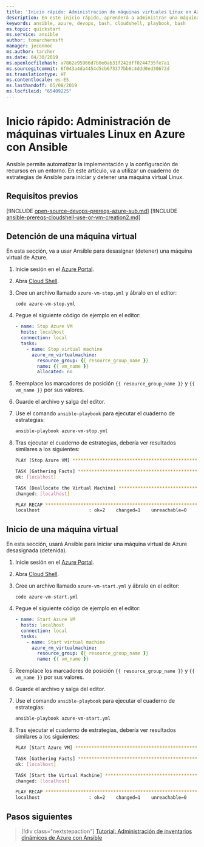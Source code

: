```yaml
---
title: 'Inicio rápido: Administración de máquinas virtuales Linux en Azure con Ansible | Microsoft Docs'
description: En este inicio rápido, aprenderá a administrar una máquina virtual Linux en Azure mediante Ansible.
keywords: ansible, azure, devops, bash, cloudshell, playbook, bash
ms.topic: quickstart
ms.service: ansible
author: tomarchermsft
manager: jeconnoc
ms.author: tarcher
ms.date: 04/30/2019
ms.openlocfilehash: a7862e95966d7b0e0ab31f242dff0244735fe7a1
ms.sourcegitcommit: 6f043a4da4454d5cb673377bb6c4ddd0ed30672d
ms.translationtype: HT
ms.contentlocale: es-ES
ms.lasthandoff: 05/08/2019
ms.locfileid: "65409225"
---
```

# <a name="quickstart-manage-linux-virtual-machines-in-azure-using-ansible"></a>Inicio rápido: Administración de máquinas virtuales Linux en Azure con Ansible

Ansible permite automatizar la implementación y la configuración de recursos en un entorno. En este artículo, va a utilizar un cuaderno de estrategias de Ansible para iniciar y detener una máquina virtual Linux. 

## <a name="prerequisites"></a>Requisitos previos

[!INCLUDE [open-source-devops-prereqs-azure-sub.md](../../../includes/open-source-devops-prereqs-azure-subscription.md)]
[!INCLUDE [ansible-prereqs-cloudshell-use-or-vm-creation2.md](../../../includes/ansible-prereqs-cloudshell-use-or-vm-creation2.md)]

## <a name="stop-a-virtual-machine"></a>Detención de una máquina virtual

En esta sección, va a usar Ansible para desasignar (detener) una máquina virtual de Azure.

1. Inicie sesión en el [Azure Portal](https://go.microsoft.com/fwlink/p/?LinkID=525040).

1. Abra [Cloud Shell](/azure/cloud-shell/overview).

1. Cree un archivo llamado `azure-vm-stop.yml` y ábralo en el editor:

    ```azurecli-interactive
    code azure-vm-stop.yml
    ```

1. Pegue el siguiente código de ejemplo en el editor:

    ```yaml
    - name: Stop Azure VM
      hosts: localhost
      connection: local
      tasks:
        - name: Stop virtual machine
          azure_rm_virtualmachine:
            resource_group: {{ resource_group_name }}
            name: {{ vm_name }}
            allocated: no
    ```

1. Reemplace los marcadores de posición `{{ resource_group_name }}` y `{{ vm_name }}` por sus valores.

1. Guarde el archivo y salga del editor.

1. Use el comando `ansible-playbook` para ejecutar el cuaderno de estrategias:

    ```bash
    ansible-playbook azure-vm-stop.yml
    ```

1. Tras ejecutar el cuaderno de estrategias, debería ver resultados similares a los siguientes:

    ```bash
    PLAY [Stop Azure VM] ********************************************************

    TASK [Gathering Facts] ******************************************************
    ok: [localhost]

    TASK [Deallocate the Virtual Machine] ***************************************
    changed: [localhost]

    PLAY RECAP ******************************************************************
    localhost                  : ok=2    changed=1    unreachable=0    failed=0
    ```

## <a name="start-a-virtual-machine"></a>Inicio de una máquina virtual

En esta sección, usará Ansible para iniciar una máquina virtual de Azure desasignada (detenida).

1. Inicie sesión en el [Azure Portal](https://go.microsoft.com/fwlink/p/?LinkID=525040).

1. Abra [Cloud Shell](/azure/cloud-shell/overview).

1. Cree un archivo llamado `azure-vm-start.yml` y ábralo en el editor:

    ```azurecli-interactive
    code azure-vm-start.yml
    ```

1. Pegue el siguiente código de ejemplo en el editor:

    ```yaml
    - name: Start Azure VM
      hosts: localhost
      connection: local
      tasks:
        - name: Start virtual machine
          azure_rm_virtualmachine:
            resource_group: {{ resource_group_name }}
            name: {{ vm_name }}
    ```

1. Reemplace los marcadores de posición `{{ resource_group_name }}` y `{{ vm_name }}` por sus valores.

1. Guarde el archivo y salga del editor.

1. Use el comando `ansible-playbook` para ejecutar el cuaderno de estrategias:

    ```bash
    ansible-playbook azure-vm-start.yml
    ```

1. Tras ejecutar el cuaderno de estrategias, debería ver resultados similares a los siguientes:

    ```bash
    PLAY [Start Azure VM] ********************************************************

    TASK [Gathering Facts] ******************************************************
    ok: [localhost]

    TASK [Start the Virtual Machine] ********************************************
    changed: [localhost]

    PLAY RECAP ******************************************************************
    localhost                  : ok=2    changed=1    unreachable=0    failed=0
    ```

## <a name="next-steps"></a>Pasos siguientes

> [!div class="nextstepaction"] 
> [Tutorial: Administración de inventarios dinámicos de Azure con Ansible](~/articles/ansible/ansible-manage-azure-dynamic-inventories.md)